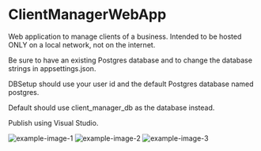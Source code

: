 # ClientManagerWebApp
Web application to manage clients of a business. Intended to be hosted ONLY on a local network, not on the internet.

Be sure to have an existing Postgres database and to change the database strings in appsettings.json.

DBSetup should use your user id and the default Postgres database named postgres.

Default should use client_manager_db as the database instead.

Publish using Visual Studio.

![example-image-1](https://github.com/BVswe/ClientManagerWebApp/assets/125114910/b9c89f3d-1665-4736-97de-2ba7833bf678)
![example-image-2](https://github.com/BVswe/ClientManagerWebApp/assets/125114910/18e524cd-f9ba-4f89-b239-ee6199123ea9)
![example-image-3](https://github.com/BVswe/ClientManagerWebApp/assets/125114910/21475628-20f4-40ab-9385-607835987082)
